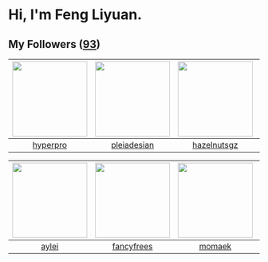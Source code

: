 # Hi, I'm Feng Liyuan.

## My Followers ([93](https://github.com/SunRunAway?tab=followers))

| <img src="https://avatars.githubusercontent.com/u/2445111?v=4" width="150" height="150" /> | <img src="https://avatars.githubusercontent.com/u/46620760?v=4" width="150" height="150" /> | <img src="https://avatars.githubusercontent.com/u/24202964?v=4" width="150" height="150" /> | <img src="https://avatars.githubusercontent.com/u/6133860?v=4" width="150" height="150" /> |
| :----------------------------------------------------------------------------------------: | :-----------------------------------------------------------------------------------------: | :-----------------------------------------------------------------------------------------: | :----------------------------------------------------------------------------------------: |
|                           [hyperpro](https://github.com/hyperpro)                          |                        [pleiadesian](https://github.com/pleiadesian)                        |                        [hazelnutsgz](https://github.com/hazelnutsgz)                        |                         [jianzhiyao](https://github.com/jianzhiyao)                        |

| <img src="https://avatars.githubusercontent.com/u/18556593?v=4" width="150" height="150" /> | <img src="https://avatars.githubusercontent.com/u/3293915?v=4" width="150" height="150" /> | <img src="https://avatars.githubusercontent.com/u/3843588?v=4" width="150" height="150" /> | <img src="https://avatars.githubusercontent.com/u/1984045?v=4" width="150" height="150" /> |
| :-----------------------------------------------------------------------------------------: | :----------------------------------------------------------------------------------------: | :----------------------------------------------------------------------------------------: | :----------------------------------------------------------------------------------------: |
|                              [aylei](https://github.com/aylei)                              |                         [fancyfrees](https://github.com/fancyfrees)                        |                             [momaek](https://github.com/momaek)                            |                          [lzfee0227](https://github.com/lzfee0227)                         |
